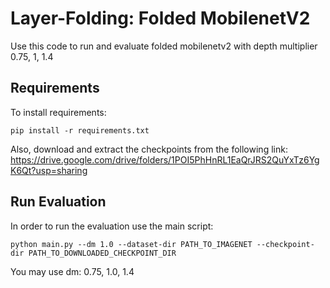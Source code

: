 # Layer-Folding: Folded MobilenetV2
Use this code to run and evaluate folded mobilenetv2 with depth multiplier 0.75, 1, 1.4

## Requirements
To install requirements:
```
pip install -r requirements.txt
```
Also, download and extract the checkpoints from the following link:
https://drive.google.com/drive/folders/1POI5PhHnRL1EaQrJRS2QuYxTz6YgK6Qt?usp=sharing

## Run Evaluation
In order to run the evaluation use the main script:

```
python main.py --dm 1.0 --dataset-dir PATH_TO_IMAGENET --checkpoint-dir PATH_TO_DOWNLOADED_CHECKPOINT_DIR
```
You may use dm: 0.75, 1.0, 1.4
